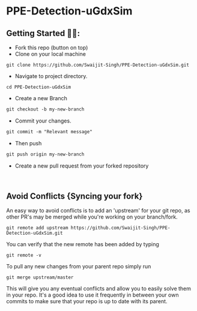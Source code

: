 # PPE-Detection-uGdxSim

## Getting Started 🤩🤗:

- Fork this repo (button on top)
- Clone on your local machine

```terminal
git clone https://github.com/Swaijit-Singh/PPE-Detection-uGdxSim.git
```
- Navigate to project directory.
```terminal
cd PPE-Detection-uGdxSim
```

- Create a new Branch

```markdown
git checkout -b my-new-branch
```

- Commit your changes.

```markdown
git commit -m "Relevant message"
```
- Then push 
```markdown
git push origin my-new-branch
```


- Create a new pull request from your forked repository

<br>

## Avoid Conflicts {Syncing your fork}

An easy way to avoid conflicts is to add an 'upstream' for your git repo, as other PR's may be merged while you're working on your branch/fork.   

```terminal
git remote add upstream https://github.com/Swaijit-Singh/PPE-Detection-uGdxSim.git
```

You can verify that the new remote has been added by typing
```terminal
git remote -v
```

To pull any new changes from your parent repo simply run
```terminal
git merge upstream/master
```

This will give you any eventual conflicts and allow you to easily solve them in your repo. It's a good idea to use it frequently in between your own commits to make sure that your repo is up to date with its parent.
